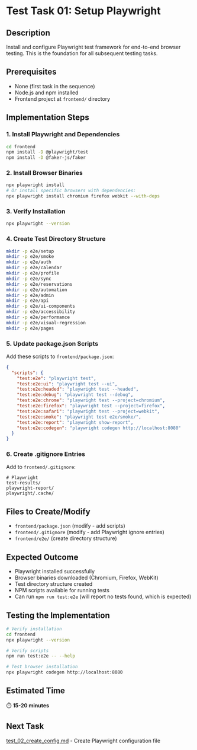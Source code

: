 # Test Task 01: Setup Playwright

## Description
Install and configure Playwright test framework for end-to-end browser testing. This is the foundation for all subsequent testing tasks.

## Prerequisites
- None (first task in the sequence)
- Node.js and npm installed
- Frontend project at `frontend/` directory

## Implementation Steps

### 1. Install Playwright and Dependencies
```bash
cd frontend
npm install -D @playwright/test
npm install -D @faker-js/faker
```

### 2. Install Browser Binaries
```bash
npx playwright install
# Or install specific browsers with dependencies:
npx playwright install chromium firefox webkit --with-deps
```

### 3. Verify Installation
```bash
npx playwright --version
```

### 4. Create Test Directory Structure
```bash
mkdir -p e2e/setup
mkdir -p e2e/smoke
mkdir -p e2e/auth
mkdir -p e2e/calendar
mkdir -p e2e/profile
mkdir -p e2e/sync
mkdir -p e2e/reservations
mkdir -p e2e/automation
mkdir -p e2e/admin
mkdir -p e2e/api
mkdir -p e2e/ui-components
mkdir -p e2e/accessibility
mkdir -p e2e/performance
mkdir -p e2e/visual-regression
mkdir -p e2e/pages
```

### 5. Update package.json Scripts
Add these scripts to `frontend/package.json`:
```json
{
  "scripts": {
    "test:e2e": "playwright test",
    "test:e2e:ui": "playwright test --ui",
    "test:e2e:headed": "playwright test --headed",
    "test:e2e:debug": "playwright test --debug",
    "test:e2e:chrome": "playwright test --project=chromium",
    "test:e2e:firefox": "playwright test --project=firefox",
    "test:e2e:safari": "playwright test --project=webkit",
    "test:e2e:smoke": "playwright test e2e/smoke/",
    "test:e2e:report": "playwright show-report",
    "test:e2e:codegen": "playwright codegen http://localhost:8080"
  }
}
```

### 6. Create .gitignore Entries
Add to `frontend/.gitignore`:
```
# Playwright
test-results/
playwright-report/
playwright/.cache/
```

## Files to Create/Modify
- `frontend/package.json` (modify - add scripts)
- `frontend/.gitignore` (modify - add Playwright ignore entries)
- `frontend/e2e/` (create directory structure)

## Expected Outcome
- Playwright installed successfully
- Browser binaries downloaded (Chromium, Firefox, WebKit)
- Test directory structure created
- NPM scripts available for running tests
- Can run `npm run test:e2e` (will report no tests found, which is expected)

## Testing the Implementation
```bash
# Verify installation
cd frontend
npx playwright --version

# Verify scripts
npm run test:e2e -- --help

# Test browser installation
npx playwright codegen http://localhost:8080
```

## Estimated Time
⏱️ **15-20 minutes**

## Next Task
[test_02_create_config.md](./test_02_create_config.md) - Create Playwright configuration file
